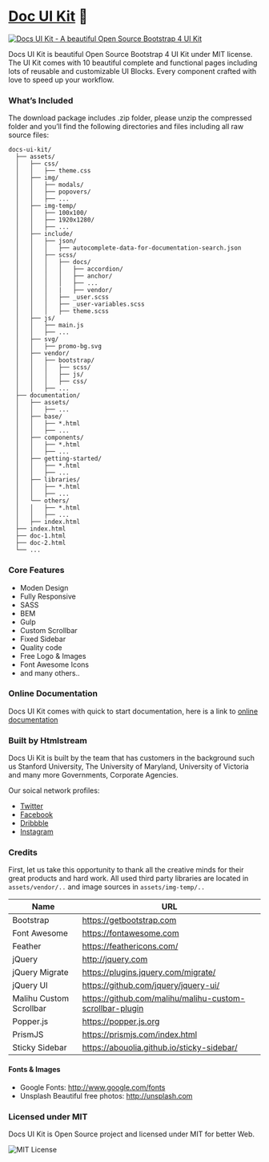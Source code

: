 # [Doc UI Kit](https://htmlstream.com/preview/docs-ui-kit/) :raised_hands:

[![Docs UI Kit - A beautiful Open Source Bootstrap 4 UI Kit](https://htmlstream.com/preview/docs-ui-kit/docs-ui-kit-thumbnail.jpg)](https://htmlstream.com/preview/docs-ui-kit/)

Docs UI Kit is beautiful Open Source Bootstrap 4 UI Kit under MIT license.
The UI Kit comes with 10 beautiful complete and functional pages including lots of reusable and customizable UI Blocks. Every component crafted with love to speed up your workflow.


### What’s Included

The download package includes .zip folder, please unzip the compressed folder and you’ll find the following directories and files including all raw source files:

```
docs-ui-kit/
  ├── assets/
  │   ├── css/
  │   │   ├── theme.css
  │   ├── img/
  │   │   ├── modals/
  │   │   ├── popovers/
  │   │   ├── ...
  │   ├── img-temp/
  │   │   ├── 100x100/
  │   │   ├── 1920x1280/
  │   │   ├── ...
  │   ├── include/
  │   │   ├── json/
  │   │   │   ├── autocomplete-data-for-documentation-search.json
  │   │   ├── scss/
  │   │   │   ├── docs/
  │   │   │   │   ├── accordion/
  │   │   │   │   ├── anchor/
  │   │   │   │   ├── ...
  │   │   │   |   ├── vendor/
  │   │   │   ├── _user.scss
  │   │   │   ├── _user-variables.scss
  │   │   │   ├── theme.scss
  │   ├── js/
  │   │   ├── main.js
  │   │   ├── ...
  │   ├── svg/
  │   │   ├── promo-bg.svg
  │   ├── vendor/
  │   │   ├── bootstrap/
  │   │   │   ├── scss/
  │   │   │   ├── js/
  │   │   │   ├── css/
  │   │   ├── ...
  ├── documentation/
  │   ├── assets/
  │   │   ├── ...
  │   ├── base/
  │   │   ├── *.html
  │   │   ├── ...
  │   ├── components/
  │   │   ├── *.html
  │   │   ├── ...
  │   ├── getting-started/
  │   │   ├── *.html
  │   │   ├── ...
  │   ├── libraries/
  │   │   ├── *.html
  │   │   ├── ...
  │   └── others/
  │   │   ├── *.html
  │   │   ├── ...
  │   ├── index.html
  ├── index.html
  ├── doc-1.html
  ├── doc-2.html
  └── ...

```


### Core Features

- Moden Design
- Fully Responsive
- SASS
- BEM
- Gulp
- Custom Scrollbar
- Fixed Sidebar
- Quality code
- Free Logo & Images
- Font Awesome Icons
- and many others..


### Online Documentation

Docs UI Kit comes with quick to start documentation, here is a link to [online documentation](https://htmlstream.com/preview/docs-ui-kit/documentation/)


### Built by Htmlstream

Docs Ui Kit is built by the team that has customers in the background such us Stanford University, The University of Maryland, University of Victoria and many more Governments, Corporate Agencies.

Our soical network profiles:

- [Twitter](https://twitter.com/htmlstream)
- [Facebook](https://www.facebook.com/)
- [Dribbble](https://dribbble.com/htmlstream)
- [Instagram](https://www.instagram.com/htmlstream/)


### Credits

First, let us take this opportunity to thank all the creative minds for their great products and hard work. All used third party libraries are located in `assets/vendor/..` and image sources in `assets/img-temp/..`

Name | URL
------------ | -------------
Bootstrap | https://getbootstrap.com
Font Awesome | https://fontawesome.com
Feather | https://feathericons.com/
jQuery | http://jquery.com
jQuery Migrate | https://plugins.jquery.com/migrate/
jQuery UI | https://github.com/jquery/jquery-ui/
Malihu Custom Scrollbar | https://github.com/malihu/malihu-custom-scrollbar-plugin
Popper.js | https://popper.js.org
PrismJS | https://prismjs.com/index.html
Sticky Sidebar | https://abouolia.github.io/sticky-sidebar/



#### Fonts & Images

- Google Fonts: http://www.google.com/fonts
- Unsplash Beautiful free photos: http://unsplash.com


### Licensed under MIT

Docs UI Kit is Open Source project and licensed under MIT for better Web.

![MIT License](https://img.shields.io/cocoapods/l/AFNetworking.svg?style=for-the-badge)
